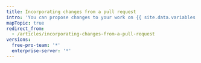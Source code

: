 ```yaml
---
title: Incorporating changes from a pull request
intro: 'You can propose changes to your work on {{ site.data.variables.product.product_name }} through pull requests. Learn how to create, manage, and merge pull requests.'
mapTopic: true
redirect_from:
  - /articles/incorporating-changes-from-a-pull-request
versions:
  free-pro-team: '*'
  enterprise-server: '*'
---
```


